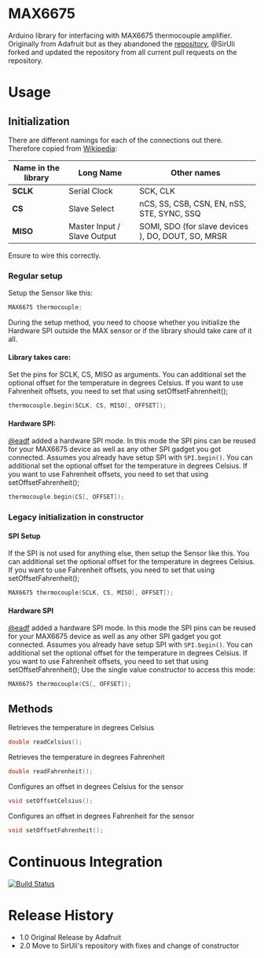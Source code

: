 # MAX6675
Arduino library for interfacing with MAX6675 thermocouple amplifier. Originally from Adafruit but as they abandoned the [repository](https://github.com/adafruit/MAX6675-library), @SirUli forked and updated the repository from all current pull requests on the repository.

# Usage

## Initialization

There are different namings for each of the connections out there. Therefore copied from [Wikipedia](https://en.wikipedia.org/wiki/Serial_Peripheral_Interface_Bus):

|Name in the library|Long Name|Other names|
|---|---|---|
|**SCLK**|Serial Clock|SCK, CLK|
|**CS**|Slave Select|nCS, SS, CSB, CSN, EN, nSS, STE, SYNC, SSQ|
|**MISO**|Master Input / Slave Output|SOMI, SDO (for slave devices ), DO, DOUT, SO, MRSR|

Ensure to wire this correctly.

### Regular setup
Setup the Sensor like this:
```cpp
MAX6675 thermocouple;
```
During the setup method, you need to choose whether you initialize the Hardware SPI outside the MAX sensor or if the library should take care of it all.

#### Library takes care:
Set the pins for SCLK, CS, MISO as arguments. You can additional set the optional offset for the temperature in degrees Celsius. If you want to use Fahrenheit offsets, you need to set that using setOffsetFahrenheit();
```cpp
thermocouple.begin(SCLK, CS, MISO[, OFFSET]);
```

#### Hardware SPI:
[@eadf](https://github.com/eadf) added a hardware SPI mode. In this mode the SPI pins can be reused for your MAX6675 device as well as any other SPI gadget you got connected. Assumes you already have setup SPI with ```SPI.begin()```. You can additional set the optional offset for the temperature in degrees Celsius. If you want to use Fahrenheit offsets, you need to set that using setOffsetFahrenheit();
```cpp
thermocouple.begin(CS[, OFFSET]);
```

### Legacy initialization in constructor
#### SPI Setup
If the SPI is not used for anything else, then setup the Sensor like this. You can additional set the optional offset for the temperature in degrees Celsius. If you want to use Fahrenheit offsets, you need to set that using setOffsetFahrenheit();
```cpp
MAX6675 thermocouple(SCLK, CS, MISO[, OFFSET]);
```

#### Hardware SPI
[@eadf](https://github.com/eadf) added a hardware SPI mode. In this mode the SPI pins can be reused for your MAX6675 device as well as any other SPI gadget you got connected. Assumes you already have setup SPI with ```SPI.begin()```. You can additional set the optional offset for the temperature in degrees Celsius. If you want to use Fahrenheit offsets, you need to set that using setOffsetFahrenheit();
Use the single value constructor to access this mode:
```cpp
MAX6675 thermocouple(CS[, OFFSET]);
```

## Methods
Retrieves the temperature in degrees Celsius

```cpp
double readCelsius();
```

Retrieves the temperature in degrees Fahrenheit

```cpp
double readFahrenheit();
```

Configures an offset in degrees Celsius for the sensor

```cpp
void setOffsetCelsius();
```

Configures an offset in degrees Fahrenheit for the sensor

```cpp
void setOffsetFahrenheit();
```

# Continuous Integration
[![Build Status](https://travis-ci.org/SirUli/MAX6675.svg?branch=master)](https://travis-ci.org/SirUli/MAX6675)

# Release History
* 1.0 Original Release by Adafruit
* 2.0 Move to SirUli's repository with fixes and change of constructor
